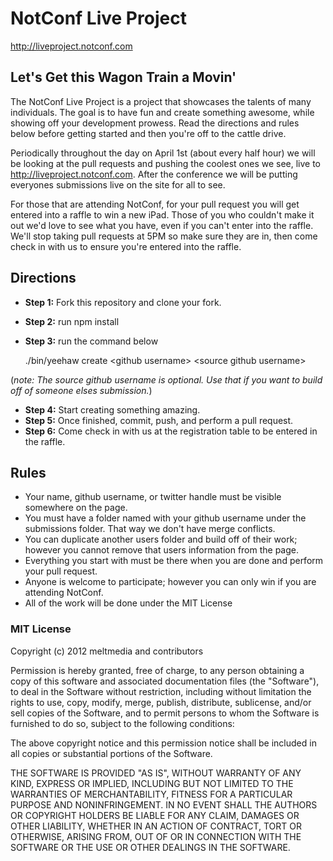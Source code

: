 # NotConf Live Project
http://liveproject.notconf.com

## Let's Get this Wagon Train a Movin'
The NotConf Live Project is a project that showcases the talents of many individuals. The goal is to have fun and create something awesome, while showing off your development prowess. Read the directions and rules below before getting started and then you're off to the cattle drive.

Periodically throughout the day on April 1st (about every half hour) we will be looking at the pull requests and pushing the coolest ones we see, live to http://liveproject.notconf.com. After the conference we will be putting everyones submissions live on the site for all to see.

For those that are attending NotConf, for your pull request you will get entered into a raffle to win a new iPad. Those of you who couldn't make it out we'd love to see what you have, even if you can't enter into the raffle. We'll stop taking pull requests at 5PM so make sure they are in, then come check in with us to ensure you're entered into the raffle.

## Directions
- **Step 1:** Fork this repository and clone your fork.
- **Step 2:** run npm install
- **Step 3:** run the command below
    
    ./bin/yeehaw create &lt;github username&gt; &lt;source github username&gt; 
    
(_note: The source github username is optional. Use that if you want to build off of someone elses submission._)

- **Step 4:** Start creating something amazing.
- **Step 5:** Once finished, commit, push, and perform a pull request.
- **Step 6:** Come check in with us at the registration table to be entered in the raffle.

## Rules
- Your name, github username, or twitter handle must be visible somewhere on the page.
- You must have a folder named with your github username under the  submissions folder. That way we don't have merge conflicts.
- You can duplicate another users folder and build off of their work; however you cannot remove that users information from the page.
- Everything you start with must be there when you are done and perform your pull request.
- Anyone is welcome to participate; however you can only win if you are attending NotConf.
- All of the work will be done under the MIT License


### MIT License
Copyright (c) 2012 meltmedia and contributors

Permission is hereby granted, free of charge, to any person obtaining a copy of this software and associated documentation files (the "Software"), to deal in the Software without restriction, including without limitation the rights to use, copy, modify, merge, publish, distribute, sublicense, and/or sell copies of the Software, and to permit persons to whom the Software is furnished to do so, subject to the following conditions:

The above copyright notice and this permission notice shall be included in all copies or substantial portions of the Software.

THE SOFTWARE IS PROVIDED "AS IS", WITHOUT WARRANTY OF ANY KIND, EXPRESS OR IMPLIED, INCLUDING BUT NOT LIMITED TO THE WARRANTIES OF MERCHANTABILITY, FITNESS FOR A PARTICULAR PURPOSE AND NONINFRINGEMENT. IN NO EVENT SHALL THE AUTHORS OR COPYRIGHT HOLDERS BE LIABLE FOR ANY CLAIM, DAMAGES OR OTHER LIABILITY, WHETHER IN AN ACTION OF CONTRACT, TORT OR OTHERWISE, ARISING FROM, OUT OF OR IN CONNECTION WITH THE SOFTWARE OR THE USE OR OTHER DEALINGS IN THE SOFTWARE.